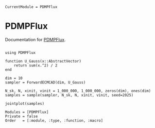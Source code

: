 ```@meta
CurrentModule = PDMPFlux
```

# PDMPFlux

Documentation for [PDMPFlux](https://github.com/162348/PDMPFlux.jl).

```@index
```

```@example
using PDMPFlux

function U_Gauss(x::AbstractVector)
    return sum(x.^2) / 2
end

dim = 10
sampler = ForwardECMCAD(dim, U_Gauss)

N_sk, N, xinit, vinit = 1_000_000, 1_000_000, zeros(dim), ones(dim)
samples = sample(sampler, N_sk, N, xinit, vinit, seed=2025)

jointplot(samples)
```

```@autodocs
Modules = [PDMPFlux]
Private = false
Order   = [:module, :type, :function, :macro]
```
